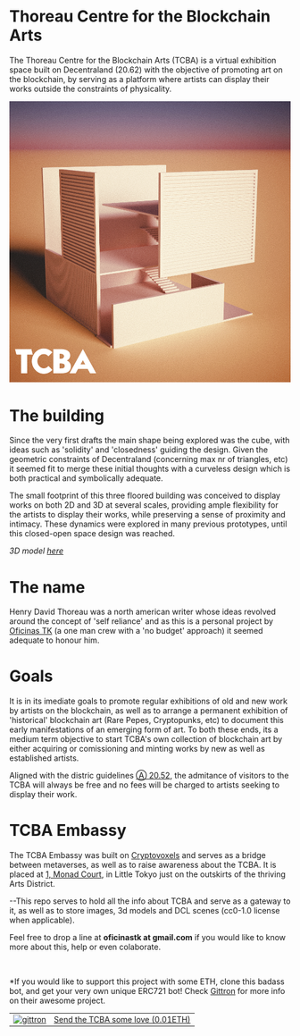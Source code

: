 # Thoreau Centre for the Blockchain Arts

The Thoreau Centre for the Blockchain Arts (TCBA) is a virtual exhibition space built on Decentraland (20.62) with the objective of promoting art on the blockchain, by serving as a platform where artists can display their works outside the constraints of physicality.


![TCBA](https://raw.githubusercontent.com/oficinastk/Thoreau.Centre.Blockchain.Arts/master/TCBAgit.png?token=AnOIgFbV6O1mOcHWTu7I1qfHiAue4iQUks5cofclwA%3D%3D)


# The building

Since the very first drafts the main shape being explored was the cube, with ideas such as 'solidity' and 'closedness' guiding the design. Given the geometric constraints of Decentraland (concerning max nr of triangles, etc) it seemed fit to merge these initial thoughts with a curveless design which is both practical and symbolically adequate.

The small footprint of this three floored building was conceived to display works on both 2D and 3D at several scales, providing ample flexibility for the artists to display their works, while preserving a sense of proximity and intimacy. These dynamics were explored in many previous prototypes, until this closed-open space design was reached.

*3D model [here](https://sketchfab.com/3d-models/tcba-with-visitors-e8ca61e25d4f40d7bf8bcc0c4a5e5b54)*


# The name

Henry David Thoreau was a north american writer whose ideas revolved around the concept of 'self reliance' and as this is a personal project by [Oficinas TK](https://oficinastk.github.io) (a one man crew with a 'no budget' approach) it seemed adequate to honour him. 


# Goals

It is in its imediate goals to promote regular exhibitions of old and new work by artists on the blockchain, as well as to arrange a permanent exhibition of 'historical' blockchain art (Rare Pepes, Cryptopunks, etc) to document this early manifestations of an emerging form of art. To both these ends, its a medium term objective to start TCBA's own collection of blockchain art by either acquiring or comissioning and minting works by new as well as established artists.

Aligned with the distric guidelines [Ⓐ 20.52](https://github.com/decentraland/districts/issues/18), the admitance of visitors to the TCBA will always be free and no fees will be charged to artists seeking to display their work.

# TCBA Embassy

The TCBA Embassy was built on [Cryptovoxels](https://cryptovoxels.com) and serves as a bridge between metaverses, as well as to raise awareness about the TCBA. It is placed at [1, Monad Court](https://www.cryptovoxels.com/parcels/967), in Little Tokyo just on the outskirts of the thriving Arts District.




--This repo serves to hold all the info about TCBA and serve as a gateway to it, as well as to store images, 3d models and DCL scenes (cc0-1.0 license when applicable).

Feel free to drop a line at **oficinastk at gmail.com** if you would like to know more about this, help or even colaborate.

&nbsp;
&nbsp;

*If you would like to support this project with some ETH, clone this badass bot, and get your very own unique ERC721 bot! Check [Gittron](https://gittron.me/about) for more info on their awesome project.

<table border="0"><tr>  <td><a href="https://gittron.me/bots/0x88435a2b05a5f9ad073ed00ac9e79dd8"><img src="https://s3.amazonaws.com/od-flat-svg/0x88435a2b05a5f9ad073ed00ac9e79dd8.png" alt="gittron" width="75"/></a></td><td><a href="https://gittron.me/bots/0x88435a2b05a5f9ad073ed00ac9e79dd8">Send the TCBA some love (0.01ETH)</a></td></tr></table>
